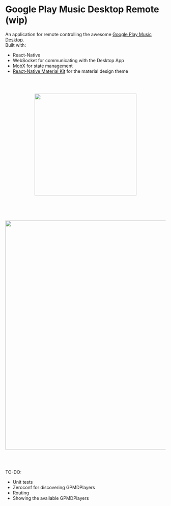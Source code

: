 # Google Play Music Desktop Remote (wip)
An application for remote controlling the awesome [Google Play Music Desktop](https://github.com/MarshallOfSound/Google-Play-Music-Desktop-Player-UNOFFICIAL-).   
Built with:
- React-Native
- WebSocket for communicating with the Desktop App
- [MobX](https://github.com/mobxjs/mobx) for state management
- [React-Native Material Kit](https://github.com/xinthink/react-native-material-kit/) for the material design theme
<br />
<br />

<p align="center">
  <img align="center" src="https://raw.githubusercontent.com/mmazzarolo/google-play-music-desktop-remote/master/extras/emulator-screen.png" width="320">
</p>

<br />
<br />
<br />

<p align="center">
  <img align="center" src="https://raw.githubusercontent.com/mmazzarolo/google-play-music-desktop-remote/master/extras/gpmdp-and-emulator.png" width="720">  
</p>

<br />
<br />

TO-DO:
- Unit tests
- Zeroconf for discovering GPMDPlayers
- Routing
- Showing the available GPMDPlayers
